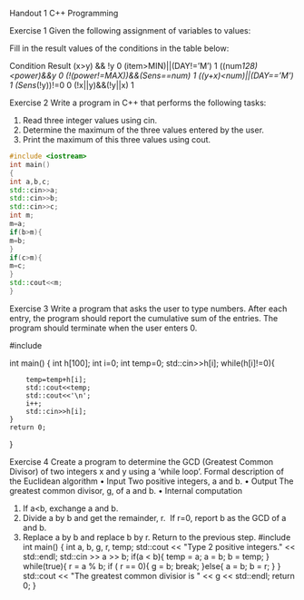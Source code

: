 Handout 1 C++ Programming


Exercise 1
Given the following assignment of variables to values:

Fill in the result values of the conditions in the table below:

Condition                             Result 
(x>y) && !y                             0
(item>MIN)||(DAY!=’M’)                  1
((num*128)<power)&&y                    0
(!(power!=MAX))&&(Sens==num)            1
((y+x)<num)||(DAY==’M’)                 1
(Sens*(!y))!=0                          0
(!x||y)&&(!y||x)                        1


Exercise 2
Write a program in C++ that performs the following tasks:
1.  Read three integer values using cin.
2.  Determine the maximum of the three values entered by the user.
3.  Print the maximum of this three values using cout.

~~~cpp
#include <iostream>
int main()
{
int a,b,c;
std::cin>>a;
std::cin>>b;
std::cin>>c;
int m;
m=a;
if(b>m){
m=b;
}
if(c>m){
m=c;
}
std::cout<<m;
}
~~~

Exercise 3
Write a program that asks the user to type numbers. After each entry, the program should report the cumulative sum of the entries. The program should terminate when the user enters 0.

#include <iostream>

int main()
{
  int h[100];
	int i=0;
	int temp=0;
	std::cin>>h[i];
	while(h[i]!=0){

		temp=temp+h[i];
		std::cout<<temp;
		std::cout<<'\n';
		i++;
		std::cin>>h[i];
	}
	return 0;

}


Exercise 4
Create a program to determine the GCD (Greatest Common Divisor) of two integers x and y using a ‘while loop’. 
Formal description of the Euclidean algorithm
•  Input Two positive integers, a and b. 
•  Output The greatest common divisor, g, of a and b. 
•  Internal computation
1.  If a<b, exchange a and b. 
2.  Divide a by b and get the remainder, r.  If r=0, report b as the GCD of a and b. 
3.  Replace a by b and replace b by r. Return to the previous step. 
#include <iostream>
int main()
{
 int a, b, g, r, temp;
 std::cout << "Type 2 positive integers." << std::endl;
 std::cin >> a >> b;
 if(a < b){
  temp = a;
  a = b;
  b = temp;
 }
 while(true){
  r = a % b;
  if ( r == 0){
   g = b;
   break;
  }else{
   a = b;
   b = r;
  }
 }
 std::cout << "The greatest common divisior is " << g << std::endl;
 return 0;
}
